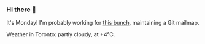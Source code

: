### Hi there :wave:

It's Monday! I'm probably working for [this bunch](https://github.com/kohofinancial), maintaining a Git mailmap.

Weather in Toronto: partly cloudy, at +4°C.
